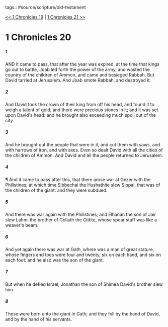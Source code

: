 tags:: #source/scripture/old-testament

[<< 1 Chronicles 19](/old-testament/13_1_Chronicles/1_Chronicles_19.md) | [1 Chronicles 21 >>](/old-testament/13_1_Chronicles/1_Chronicles_21.md)

# 1 Chronicles 20

##### 1

AND it came to pass, that after the year was expired, at the time that kings go out to battle, Joab led forth the power of the army, and wasted the country of the children of Ammon, and came and besieged Rabbah. But David tarried at Jerusalem. And Joab smote Rabbah, and destroyed it.

##### 2

And David took the crown of their king from off his head, and found it to weigh a talent of gold, and there were precious stones in it; and it was set upon David's head: and he brought also exceeding much spoil out of the city.

##### 3

And he brought out the people that were in it, and cut them with saws, and with harrows of iron, and with axes. Even so dealt David with all the cities of the children of Ammon. And David and all the people returned to Jerusalem.

##### 4

¶ And it came to pass after this, that there arose war at Gezer with the Philistines; at which time Sibbechai the Hushathite slew Sippai, that was of the children of the giant: and they were subdued.

##### 5

And there was war again with the Philistines; and Elhanan the son of Jair slew Lahmi the brother of Goliath the Gittite, whose spear staff was like a weaver's beam.

##### 6

And yet again there was war at Gath, where was a man of great stature, whose fingers and toes were four and twenty, six on each hand, and six on each foot: and he also was the son of the giant.

##### 7

But when he defied Israel, Jonathan the son of Shimea David's brother slew him.

##### 8

These were born unto the giant in Gath; and they fell by the hand of David, and by the hand of his servants.
